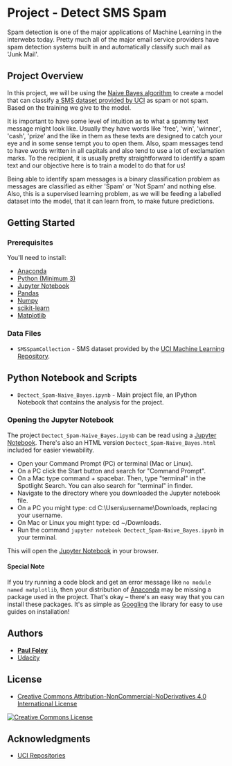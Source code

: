 # Project - Detect SMS Spam

Spam detection is one of the major applications of Machine Learning in the interwebs today. Pretty much all of the major email service providers have spam detection systems built in and automatically classify such mail as 'Junk Mail'. 


## Project Overview

In this project, we will be using the [Naive Bayes algorithm](http://scikit-learn.org/stable/modules/naive_bayes.html) to create a model that can classify [a SMS dataset provided by UCI](https://archive.ics.uci.edu/ml/datasets/SMS+Spam+Collection) as spam or not spam. Based on the training we give to the model. 

It is important to have some level of intuition as to what a spammy text message might look like. Usually they have words like 'free', 'win', 'winner', 'cash', 'prize' and the like in them as these texts are designed to catch your eye and in some sense tempt you to open them. Also, spam messages tend to have words written in all capitals and also tend to use a lot of exclamation marks. To the recipient, it is usually pretty straightforward to identify a spam text and our objective here is to train a model to do that for us!

Being able to identify spam messages is a binary classification problem as messages are classified as either 'Spam' or 'Not Spam' and nothing else. Also, this is a supervised learning problem, as we will be feeding a labelled dataset into the model, that it can learn from, to make future predictions. 


## Getting Started

### Prerequisites

You'll need to install:

* [Anaconda](https://www.continuum.io/downloads)
* [Python (Minimum 3)](https://www.continuum.io/blog/developer-blog/python-3-support-anaconda)
* [Jupyter Notebook](http://ipython.org/notebook.html)
* [Pandas](https://anaconda.org/anaconda/pandas)
* [Numpy](https://anaconda.org/anaconda/numpy)
* [scikit-learn](https://anaconda.org/anaconda/scikit-learn)
* [Matplotlib](https://anaconda.org/anaconda/matplotlib)

### Data Files

* `SMSSpamCollection` - SMS dataset provided by the [UCI Machine Learning Repository](https://archive.ics.uci.edu/ml/datasets/SMS+Spam+Collection).


## Python Notebook and Scripts

* `Dectect_Spam-Naive_Bayes.ipynb` - Main project file, an IPython Notebook that contains the analysis for the project.

### Opening the Jupyter Notebook

The project `Dectect_Spam-Naive_Bayes.ipynb` can be read using a [Jupyter Notebook](http://ipython.org/notebook.html). There's also an HTML version `Dectect_Spam-Naive_Bayes.html` included for easier viewability.

* Open your Command Prompt (PC) or terminal (Mac or Linux).
* On a PC click the Start button and search for "Command Prompt".
* On a Mac type command + spacebar. Then, type "terminal" in the Spotlight Search. You can also search for "terminal" in finder.
* Navigate to the directory where you downloaded the Jupyter notebook file.
* On a PC you might type: cd C:\Users\username\Downloads\, replacing your username.
* On Mac or Linux you might type: cd ~/Downloads.
* Run the command `jupyter notebook Dectect_Spam-Naive_Bayes.ipynb` in your terminal.

This will open the [Jupyter Notebook](http://ipython.org/notebook.html) in your browser.

#### Special Note

If you try running a code block and get an error message like `no module named matplotlib`, then your distribution of [Anaconda](https://www.continuum.io/downloads) may be missing a package used in the project. That's okay – there's an easy way that you can install these packages. It's as simple as [Googling](https://www.google.com/) the library for easy to use guides on installation!


## Authors

* **[Paul Foley](https://github.com/paulfoley)**
* [Udacity](https://www.udacity.com/)


## License

* <a rel="license" href="https://creativecommons.org/licenses/by-nc-nd/4.0/"> Creative Commons Attribution-NonCommercial-NoDerivatives 4.0 International License</a>

<a rel="license" href="https://creativecommons.org/licenses/by-nc-nd/4.0/">
	<img alt="Creative Commons License" style="border-width:0" src="https://i.creativecommons.org/l/by-nc-nd/4.0/88x31.png" />
</a>


## Acknowledgments

* [UCI Repositories](https://archive.ics.uci.edu/ml/datasets/SMS+Spam+Collection)
